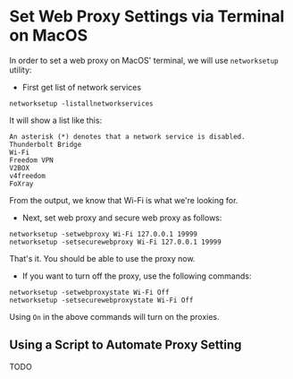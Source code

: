 # Set Web Proxy Settings via Terminal on MacOS

In order to set a web proxy on MacOS' terminal, we will use `networksetup` utility:
- First get list of network services
```
networksetup -listallnetworkservices
```
It will show a list like this:
```
An asterisk (*) denotes that a network service is disabled.
Thunderbolt Bridge
Wi-Fi
Freedom VPN
V2BOX
v4freedom
FoXray
```
From the output, we know that Wi-Fi is what we're looking for. 
- Next, set web proxy and secure web proxy as follows:
```
networksetup -setwebproxy Wi-Fi 127.0.0.1 19999
networksetup -setsecurewebproxy Wi-Fi 127.0.0.1 19999
```
That's it. You should be able to use the proxy now.
- If you want to turn off the proxy, use the following commands:

```
networksetup -setwebproxystate Wi-Fi Off
networksetup -setsecurewebproxystate Wi-Fi Off
```
Using `On` in the above commands will turn on the proxies.

## Using a Script to Automate Proxy Setting 
TODO




